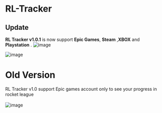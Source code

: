 # RL-Tracker
## Update
**RL Tracker v1.0.1** is now support **Epic Games**, **Steam** ,**XBOX** and **Playstation** .
![image](https://user-images.githubusercontent.com/70527079/187850324-fc7d8a12-8281-4835-bd18-962ddb923f47.png)

![image](https://user-images.githubusercontent.com/70527079/187849766-d3957dfb-446d-4714-abc3-8e7451c453bb.png)
# Old Version
RL Tracker v1.0 support Epic games account only to see your progress in rocket league <br/> <br/>
![image](https://user-images.githubusercontent.com/70527079/187596110-36022c99-22ef-4203-9fb1-bb1edd105b25.png)


